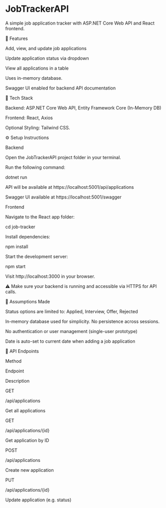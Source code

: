 # JobTrackerAPI
A simple job application tracker with ASP.NET Core Web API and React frontend.

🚀 Features

Add, view, and update job applications

Update application status via dropdown

View all applications in a table

Uses in-memory database.

Swagger UI enabled for backend API documentation

🧰 Tech Stack

Backend: ASP.NET Core Web API, Entity Framework Core (In-Memory DB)

Frontend: React, Axios

Optional Styling: Tailwind CSS.

⚙️ Setup Instructions

Backend

Open the JobTrackerAPI project folder in your terminal.

Run the following command:

dotnet run

API will be available at https://localhost:5001/api/applications

Swagger UI available at https://localhost:5001/swagger

Frontend

Navigate to the React app folder:

cd job-tracker

Install dependencies:

npm install

Start the development server:

npm start

Visit http://localhost:3000 in your browser.

⚠️ Make sure your backend is running and accessible via HTTPS for API calls.

📌 Assumptions Made

Status options are limited to: Applied, Interview, Offer, Rejected

In-memory database used for simplicity. No persistence across sessions.

No authentication or user management (single-user prototype)

Date is auto-set to current date when adding a job application

📑 API Endpoints

Method

Endpoint

Description

GET

/api/applications

Get all applications

GET

/api/applications/{id}

Get application by ID

POST

/api/applications

Create new application

PUT

/api/applications/{id}

Update application (e.g. status)
